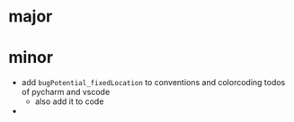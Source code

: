 # major

# minor

- add `bugPotential_fixedLocation` to conventions and colorcoding todos of pycharm and vscode
  - also add it to code
- 
